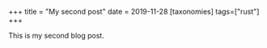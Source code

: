 +++
title = "My second post"
date = 2019-11-28
[taxonomies]
tags=["rust"]
+++

This is my second blog post.
